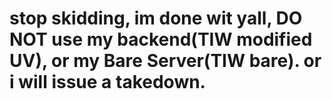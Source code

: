 # stop skidding, im done wit yall, DO NOT use my backend(TIW modified UV), or my Bare Server(TIW bare). or i will issue a takedown.
